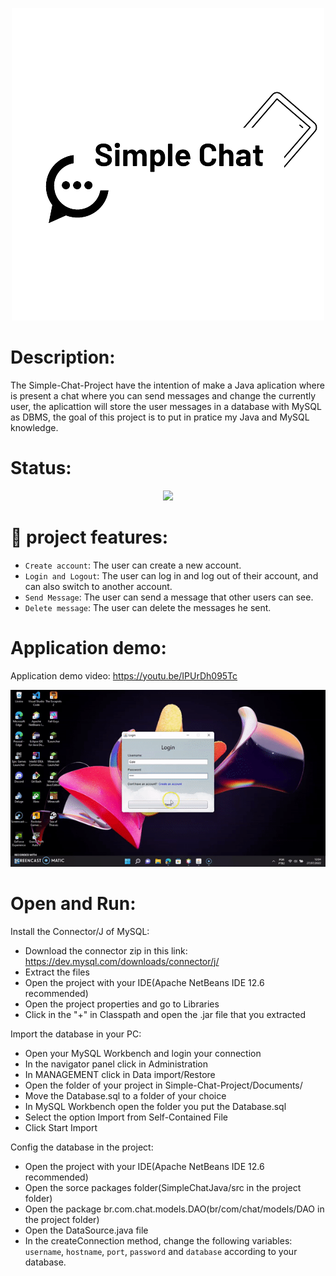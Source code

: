 <p align="center">
<img src="To_README\logo.png"/>
</p>

# Description:
The Simple-Chat-Project have the intention of make a Java aplication where is present a chat where you can send messages and change the currently user, the aplicattion will store the user messages in a database with MySQL as DBMS, the goal of this project is to put in pratice my Java and MySQL knowledge.

# Status:
<p align="center">
<img src="http://img.shields.io/static/v1?label=STATUS&message=Finished&color=GREEN&style=for-the-badge"/>

# :hammer: project features:

- `Create account`: The user can create a new account.
- `Login and Logout`: The user can log in and log out of their account, and can also switch to another account. 
- `Send Message`: The user can send a message that other users can see.
- `Delete message`: The user can delete the messages he sent.

# Application demo:

Application demo video: https://youtu.be/IPUrDh095Tc

<p align="center">
<img src="To_README\SimpleChat.gif"/>
</p>

# Open and Run:

Install the Connector/J of MySQL:

- Download the connector zip in this link: https://dev.mysql.com/downloads/connector/j/
- Extract the files
- Open the project with your IDE(Apache NetBeans IDE 12.6 recommended)
- Open the project properties and go to Libraries
- Click in the "+" in Classpath and open the .jar file that you extracted

Import the database in your PC:

- Open your MySQL Workbench and login your connection
- In the navigator panel click in Administration
- In MANAGEMENT click in Data import/Restore
- Open the folder of your project in Simple-Chat-Project/Documents/
- Move the Database.sql to a folder of your choice
- In MySQL Workbench open the folder you put the Database.sql
- Select the option Import from Self-Contained File
- Click Start Import

Config the database in the project:

- Open the project with your IDE(Apache NetBeans IDE 12.6 recommended)
- Open the sorce packages folder(SimpleChatJava/src in the project folder)
- Open the package br.com.chat.models.DAO(br/com/chat/models/DAO in the project folder)
- Open the DataSource.java file
- In the createConnection method, change the following variables: `username`, `hostname`, `port`, `password` and `database` according to your database.

